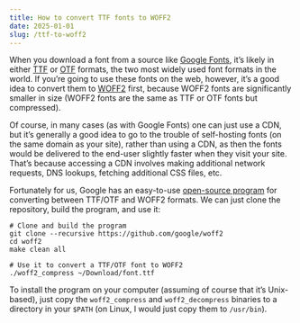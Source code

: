 ```yaml
---
title: How to convert TTF fonts to WOFF2
date: 2025-01-01
slug: /ttf-to-woff2
---
```


When you download a font from a source like [Google Fonts](https://fonts.google.com/), it’s likely in either [TTF](https://en.wikipedia.org/wiki/TrueType) or [OTF](https://en.wikipedia.org/wiki/OpenType) formats, the two most widely used font formats in the world. If you’re going to use these fonts on the web, however, it’s a good idea to convert them to [WOFF2](https://en.wikipedia.org/wiki/Web_Open_Font_Format) first, because WOFF2 fonts are significantly smaller in size (WOFF2 fonts are the same as TTF or OTF fonts but compressed).

Of course, in many cases (as with Google Fonts) one can just use a CDN, but it’s generally a good idea to go to the trouble of self-hosting fonts (on the same domain as your site), rather than using a CDN, as then the fonts would be delivered to the end-user slightly faster when they visit your site. That’s because accessing a CDN involves making additional network requests, DNS lookups, fetching additional CSS files, etc.

Fortunately for us, Google has an easy-to-use [open-source program](https://github.com/google/woff2) for converting between TTF/OTF and WOFF2 formats. We can just clone the repository, build the program, and use it:

```shell
# Clone and build the program
git clone --recursive https://github.com/google/woff2
cd woff2
make clean all

# Use it to convert a TTF/OTF font to WOFF2
./woff2_compress ~/Download/font.ttf
```

To install the program on your computer (assuming of course that it’s Unix-based), just copy the `woff2_compress` and `woff2_decompress` binaries to a directory in your `$PATH` (on Linux, I would just copy them to `/usr/bin`).
